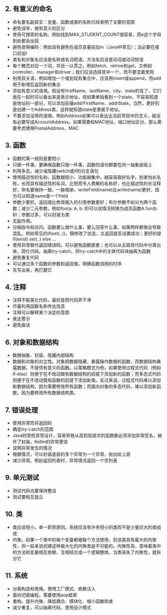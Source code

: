 ## 2. 有意义的命名
* 命名要名副其实：变量、函数或类的名称已经表明了主要的意图
* 避免误导，做有意义的区分
* 使用可搜索的名称。例如找到MAX_STUDENT_COUNT很容易，而e这个字母到处都会出现
* 避免使用编码：例如没有避免在成员变量前加m（Java中常见）；没必要在接口前加I
* 类名和对象名应该是名称或名词短语，方法名应该是动词或动词短语
* 每个概念对应一个词，并且一以贯之。例如fetch、retrive和get，又例如controller、manager和driver；我们应该选择其中一个，而不要混着使用
* 别用双关语，例如增加一个值到现有集合中，应该用insert或append，而add用于新增后返回新的集合
* 添加有意义的语境。假设有firstName、lastName、city、state的变了，它们放在一起时可以看出来是表示地址，但如果单独看到一个state，不容易知道是地址的一部分，可以添加前缀addrFirstName、addrState。当然，更好的是创建一个Address类，这样就知道state是隶属于地址。
* 不要添加没用的语境。例如Address如果可以表达出当前项目中的含义，就没有必要写成AccountAddress。如果需要和MAC地址、端口地址区分，那么需要考虑使用PostalAddress、MAC

## 3. 函数
* 函数的第一规则是要短小
* 只做一件事。要确保函数只做一件事，函数的语句都要在同一抽象层级上
* 利用多态，减少或隐藏switch或if的分支语句
* 使用描述性的名称。函数越短小、功能越集中，越容易取好名字。别害怕长名称，长而具有描述性的名词，比短而令人费解的名称好，也比描述性的长注释好。命名要保持一致、一脉相承。writeField(name)比write(name)更好，因为可以知道name是一个field
* 参数少更好。返回值比修改输入的引用参数更好；布尔参数不如分为两个函数；减少二元参数，例如foo(a: A, b: B)可以视情况转换为成员函数A.fun(b: B)；参数过多，可以封装为类
* 无副作用。
* 分隔指令和访问。函数要么做什么事，要么回答什么事。如果两样都做会导致混乱。例如常见的if(set(..))，既修改了状态，又返回是否设置成功；更好的是if(exist) set(..) else ...
* 使用异常替代返回错误码。可以避免函数嵌套；也可以从主路径代码中分离出来，简化代码。抽离try-catch，将try-catch中的主体代码块抽离为函数
* 避免重复代码
* 可以通过多个函数的参数和返回值，明确函数调用的时序
* 先写出来，再打磨它

## 4. 注释
* 注释不能美化代码，最好是把代码弄干净
* 尽量利用函数名称传达信息
* 注释可以解释某个决定的意图
* 表达警示
* 避免废话

## 6. 对象和数据结构
* 数据抽象、封装、隐藏内部结构
* 数据和对象的对立性。对象把数据隐藏，暴露操作数据的函数，而数据结构暴露数据，不提供有意义的函数。以策略模式为例，如果使用过程式代码（例如if-else）则便于在不改动既有数据结构的前提下添加新的函数；而多态式代码则便于在不改动既有函数的前提下添加新类。反过来说，过程式代码难以添加新数据结构，因为需要修改所有函数；而面向对象的多态代码，难以添加新函数，因为要修改所有数据结构类。

## 7. 错误处理
* 使用异常而非返回码
* 确定try-catch的范围
* Java的受检异常设计，容易导致从高到低层次的函数都必须添加异常签名，破坏了封装。Kotlin的异常更佳
* 说明异常发生的情况
* 根据情况，可以封装底层的多个异常为一个异常，抛出给上层
* 减少异常。例如返回列表时，异常情况返回一个空列表

## 9. 单元测试
* 测试代码也要保持整洁
* 测试要相互独立

## 10. 类
* 类应该短小。单一职责原则。系统应该有许多短小的类而不是少量巨大的类组成
* 内聚。如果一个类中的每个变量都被每个方法使用，则该类具有最大的内聚性，但一般来说创建这种极大化的内聚类是不可能的。内聚性高，意味着类中的方法和变量相互依赖、互相结合成一个逻辑整体。当类丧失了内聚性，就拆分它

## 11. 系统
* 分离构造和使用。使用工厂模式、依赖注入
* 面向切面编程。需要使用aop框架
* 重构。提升内聚、降低耦合、模块化、缩小函数和类
* 减少重复。可以抽离代码、使用设计模式
